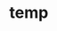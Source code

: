 # temp





























































































































































































































































































































































































































































































































































































































































































































































































































































































































































































































































































































































































